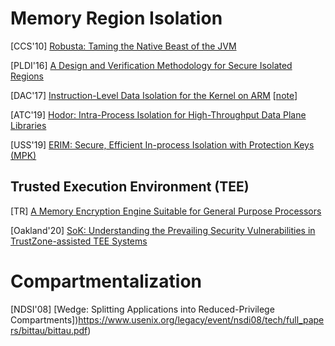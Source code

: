 # Memory Region Isolation

[CCS'10] [Robusta: Taming the Native Beast of the
JVM](http://www.cse.psu.edu/~gxt29/papers/robusta.pdf)

[PLDI'16] [A Design and Verification Methodology for Secure Isolated
Regions](https://people.eecs.berkeley.edu/~sseshia/pubdir/pldi16.pdf)

[DAC'17] [Instruction-Level Data Isolation for the Kernel on
ARM](https://dl.acm.org/citation.cfm?id=3062267)
[[note](notes/mem_safety/safe_impl/ildi_dac17.md)]

[ATC'19] [Hodor: Intra-Process Isolation for High-Throughput Data Plane
Libraries](https://www.usenix.org/system/files/atc19-hedayati-hodor.pdf)

[USS'19] [ERIM: Secure, Efficient In-process Isolation with Protection Keys
(MPK)](https://www.usenix.org/system/files/sec19-vahldiek-oberwagner_0.pdf)

## Trusted Execution Environment (TEE)
[TR] [A Memory Encryption Engine Suitable for General Purpose
Processors](https://eprint.iacr.org/2016/204.pdf)

[Oakland'20] [SoK: Understanding the Prevailing Security Vulnerabilities in
TrustZone-assisted TEE
Systems](https://www.cs.purdue.edu/homes/pfonseca/papers/sp2020-tees.pdf)


# Compartmentalization

[NDSI'08] [Wedge: Splitting Applications into Reduced-Privilege
Compartments])https://www.usenix.org/legacy/event/nsdi08/tech/full_papers/bittau/bittau.pdf)

